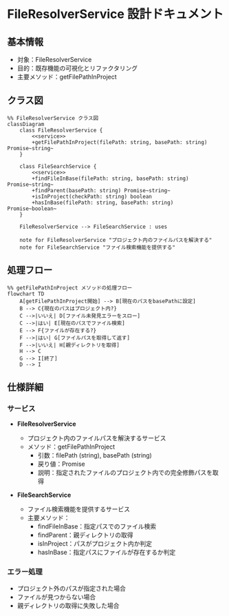 # FileResolverService 設計ドキュメント

## 基本情報
- 対象：FileResolverService
- 目的：既存機能の可視化とリファクタリング
- 主要メソッド：getFilePathInProject

## クラス図
```mermaid
%% FileResolverService クラス図
classDiagram
    class FileResolverService {
        <<service>>
        +getFilePathInProject(filePath: string, basePath: string) Promise~string~
    }
    
    class FileSearchService {
        <<service>>
        +findFileInBase(filePath: string, basePath: string) Promise~string~
        +findParent(basePath: string) Promise~string~
        +isInProject(checkPath: string) boolean
        +hasInBase(filePath: string, basePath: string) Promise~boolean~
    }
    
    FileResolverService --> FileSearchService : uses
    
    note for FileResolverService "プロジェクト内のファイルパスを解決する"
    note for FileSearchService "ファイル検索機能を提供する"
```

## 処理フロー
```mermaid
%% getFilePathInProject メソッドの処理フロー
flowchart TD
    A[getFilePathInProject開始] --> B[現在のパスをbasePathに設定]
    B --> C{現在のパスはプロジェクト内?}
    C -->|いいえ| D[ファイル未発見エラーをスロー]
    C -->|はい| E[現在のパスでファイル検索]
    E --> F{ファイルが存在する?}
    F -->|はい| G[ファイルパスを取得して返す]
    F -->|いいえ| H[親ディレクトリを取得]
    H --> C
    G --> I[終了]
    D --> I
```

## 仕様詳細

### サービス
- **FileResolverService**
  - プロジェクト内のファイルパスを解決するサービス
  - メソッド：getFilePathInProject
    - 引数：filePath (string), basePath (string)
    - 戻り値：Promise<string>
    - 説明：指定されたファイルのプロジェクト内での完全修飾パスを取得

- **FileSearchService**
  - ファイル検索機能を提供するサービス
  - 主要メソッド：
    - findFileInBase：指定パスでのファイル検索
    - findParent：親ディレクトリの取得
    - isInProject：パスがプロジェクト内か判定
    - hasInBase：指定パスにファイルが存在するか判定

### エラー処理
- プロジェクト外のパスが指定された場合
- ファイルが見つからない場合
- 親ディレクトリの取得に失敗した場合
